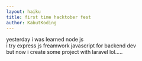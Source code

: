 ```yaml
---
layout: haiku
title: first time hacktober fest
author: KabutKoding
---
```


yesterday i was learned node js<br>
i try express js freamwork javascript for backend dev<br>
but now i create some project with laravel lol.....<br>
